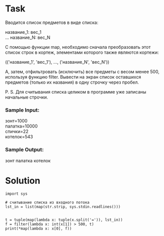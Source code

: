 # Task

Вводится список предметов в виде списка:

название_1: вес_1  
...
название_N: вес_N  

С помощью функции map, необходимо сначала преобразовать этот список строк в кортеж, элементами которого также являются кортежи:  

(('название_1', 'вес_1'), ..., ('название_N', 'вес_N'))  

А, затем, отфильтровать (исключить) все предметы с весом менее 500, используя функцию filter. Вывести на экран список оставшихся предметов (только их названия) в одну строчку через пробел.  

P. S. Для считывания списка целиком в программе уже записаны начальные строчки.  

### Sample Input:

зонт=1000  
палатка=10000  
спички=22  
котелок=543  

### Sample Output:

зонт палатка котелок

# Solution
```
import sys

# считывание списка из входного потока
lst_in = list(map(str.strip, sys.stdin.readlines()))


t = tuple(map(lambda x: tuple(x.split('=')), lst_in))
f = filter(lambda x: int(x[1]) > 500, t)
print(*map(lambda x: x[0], f))
```